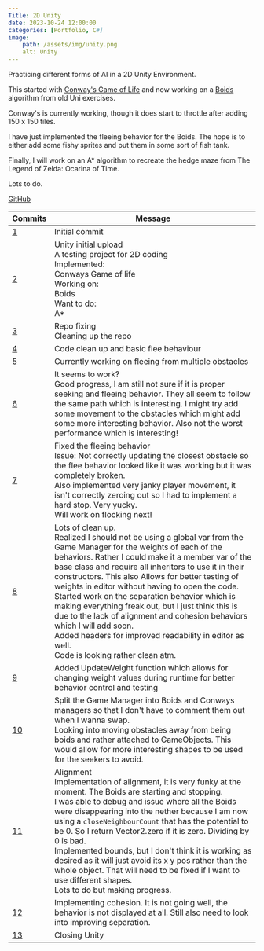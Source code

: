 ```yaml
---
Title: 2D Unity
date: 2023-10-24 12:00:00
categories: [Portfolio, C#]
image:
    path: /assets/img/unity.png
    alt: Unity
---
```

Practicing different forms of AI in a 2D Unity Environment.

This started with [Conway's Game of Life](https://blog.yarsalabs.com/conways-game-of-life-in-unity/) and now working on a [Boids](https://en.wikipedia.org/wiki/Boids) algorithm from old Uni exercises.

Conway's is currently working, though it does start to throttle after adding 150 x 150 tiles.

I have just implemented the fleeing behavior for the Boids. The hope is to either add some fishy sprites and put them in some sort of fish tank.

Finally, I will work on an A* algorithm to recreate the hedge maze from The Legend of Zelda: Ocarina of Time.

Lots to do.

[GitHub](https://github.com/ConnorY97/2DUnity.git)

|Commits|Message|
|-------|-------|
|[1](https://github.com/ConnorY97/2DUnityf3c2845d0613fd5dc7b4e6e270545618436e0e6d) | Initial commit|
|[2](https://github.com/ConnorY97/2DUnityb6c554c7516ab72d8a31b61eda641cc4079f5bf6) | Unity initial upload<br>A testing project for 2D coding<br>Implemented:<br>Conways Game of life<br>Working on:<br>Boids<br>Want to do:<br>A*|
|[3](https://github.com/ConnorY97/2DUnityc3d40d8aad6795ac9d2b2f55387f89a98e4dd2a0) | Repo fixing<br>Cleaning up the repo|
|[4](https://github.com/ConnorY97/2DUnity2cac0dde1c16134ed540157e70dc93353041bac1) | Code clean up and basic flee behaviour|
|[5](https://github.com/ConnorY97/2DUnity6443394f0745d35c4e9da12c513bc4f2c99f108a) | Currently working on fleeing from multiple obstacles|
|[6](https://github.com/ConnorY97/2DUnitya86175904e7ae0df9c031f2b9453f3aa24e21867) | It seems to work?<br>Good progress, I am still not sure if it is proper seeking and fleeing behavior. They all seem to follow the same path which is interesting. I might try add some movement to the obstacles which might add some more interesting behavior. Also not the worst performance which is interesting!|
|[7](https://github.com/ConnorY97/2DUnityf97cd0f42bad0c4ada4684837a41112165bef55d) | Fixed the fleeing behavior<br>Issue: Not correctly updating the closest obstacle so the flee behavior looked like it was working but it was completely broken.<br>Also implemented very janky player movement, it isn't correctly zeroing out so I had to implement a hard stop. Very yucky.<br>Will work on flocking next!|
|[8](https://github.com/ConnorY97/2DUnityb01d7293124ca0b70aabdfbc117d3202617e4f85) | Lots of clean up.<br>Realized I should not be using a global var from the Game Manager for the weights of each of the behaviors. Rather I could make it a member var of the base class and require all inheritors to use it in their constructors. This also Allows for better testing of weights in editor without having to open the code.<br>Started work on the separation behavior which is making everything freak out, but I just think this is due to the lack of alignment and cohesion behaviors which I will add soon.<br>Added headers for improved readability in editor as well.<br>Code is looking rather clean atm.|
|[9](https://github.com/ConnorY97/2DUnityd7f0f4e3fd0cb6986b53a7713bb509c7de07ddac) | Added UpdateWeight function which allows for changing weight values during runtime for better behavior control and testing|
|[10](https://github.com/ConnorY97/2DUnityb3a46229f708b78f9e038b601bc01ff7bd0800fb) | Split the Game Manager into Boids and Conways managers so that I don't have to comment them out when I wanna swap.<br>Looking into moving obstacles away from being boids and rather attached to GameObjects. This would allow for more interesting shapes to be used for the seekers to avoid.|
|[11](https://github.com/ConnorY97/2DUnitye9df9ac85b1f324b20febeed68317ca41b18c42d) | Alignment<br>Implementation of alignment, it is very funky at the moment. The Boids are starting and stopping.<br>I was able to debug and issue where all the Boids were disappearing into the nether because I am now using a `closeNeighbourCount` that has the potential to be 0. So I return Vector2.zero if it is zero. Dividing by 0 is bad.<br>Implemented bounds, but I don't think it is working as desired as it will just avoid its x y pos rather than the whole object. That will need to be fixed if I want to use different shapes.<br>Lots to do but making progress.|
|[12](https://github.com/ConnorY97/2DUnity3939039fd8d5de48c61807c5758f240f691bab85) | Implementing cohesion. It is not going well, the behavior is not displayed at all. Still also need to look into improving separation.|
|[13](https://github.com/ConnorY97/2DUnityec644b59285e32d4700a039a3c5e8b92d38cab16) | Closing Unity|